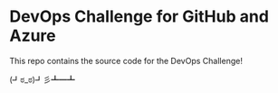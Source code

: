 # DevOps Challenge for GitHub and Azure

This repo contains the source code for the DevOps Challenge!

(┛ಠ_ಠ)┛彡┻━┻
